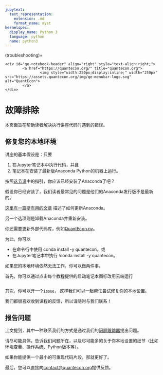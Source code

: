 ```yaml
---
jupytext:
  text_representation:
    extension: .md
    format_name: myst
kernelspec:
  display_name: Python 3
  language: python
  name: python3
---
```


(troubleshooting)=
```{raw} html
<div id="qe-notebook-header" align="right" style="text-align:right;">
        <a href="https://quantecon.org/" title="quantecon.org">
                <img style="width:250px;display:inline;" width="250px" src="https://assets.quantecon.org/img/qe-menubar-logo.svg" alt="QuantEcon">
        </a>
</div>
```

# 故障排除

本页面旨在帮助读者解决执行讲座代码时遇到的错误。

## 修复您的本地环境

讲座的基本假设是：只要

1. 在Jupyter笔记本中执行代码，并且
1. 笔记本在安装了最新版Anaconda Python的机器上运行。

按照[这节课](https://python-programming.quantecon.org/getting_started.html)中的指引，你应该已经安装了Anaconda了吧？ 

假设你已经安装了，我们读者最常见的问题是他们的Anaconda发行版不是最新的。

[这里有一篇挺有用的文章](https://www.anaconda.com/blog/keeping-anaconda-date)
描述了如何更新Anaconda。

另一个选项则是卸载Anaconda并重新安装。

你还需要更新外部代码库，例如[QuantEcon.py](https://quantecon.org/quantecon-py)。

为此，你可以

* 在命令行中使用 conda install -y quantecon，或
* 在Jupyter笔记本中执行 !conda install -y quantecon。

如果您的本地环境依然无法工作，你可以做两件事。

首先，你可以通过点击每个教程提供的启动笔记本图标改用云端运行

```{image} _static/lecture_specific/troubleshooting/launch.png

```

其次，你可以开一个[`Issue`](https://github.com/QuantEcon/lecture-python/issues)，
这样我们可以一起帮忙尝试修复你的本地设置。

我们都很喜欢收到课程的反馈，所以请随时与我们联系！

## 报告问题

上文提到，其中一种联系我们的方式是通过我们的[问题跟踪器](https://github.com/QuantEcon/lecture-python/issues)提出问题。

请尽可能具体。告诉我们问题所在，以及尽可能多的关于你本地设置的细节（比如环境变量、操作系统、Python版本等）。

如果你能提供一个最小的可重现代码片段，那就更好了。

最后，您可以直接向[contact@quantecon.org](mailto:contact@quantecon.org)提供反馈。